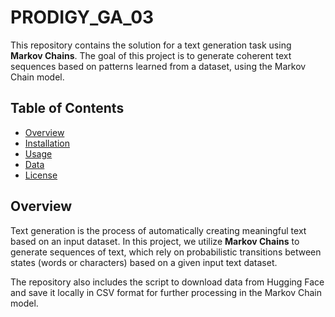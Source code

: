 # PRODIGY_GA_03
This repository contains the solution for a text generation task using **Markov Chains**. The goal of this project is to generate coherent text sequences based on patterns learned from a dataset, using the Markov Chain model. 

## Table of Contents
- [Overview](#overview)
- [Installation](#installation)
- [Usage](#usage)
- [Data](#data)
- [License](#license)

## Overview

Text generation is the process of automatically creating meaningful text based on an input dataset. In this project, we utilize **Markov Chains** to generate sequences of text, which rely on probabilistic transitions between states (words or characters) based on a given input text dataset.

The repository also includes the script to download data from Hugging Face and save it locally in CSV format for further processing in the Markov Chain model.

